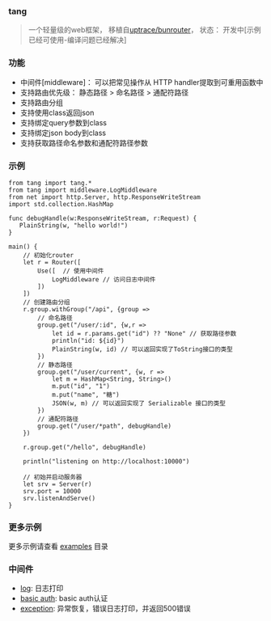### tang
>一个轻量级的web框架， 移植自[uptrace/bunrouter](https://github.com/uptrace/bunrouter)， 状态： 开发中[示例已经可使用-编译问题已经解决]

### 功能
- 中间件[middleware]： 可以把常见操作从 HTTP handler提取到可重用函数中
- 支持路由优先级： 静态路径 > 命名路径 > 通配符路径
- 支持路由分组
- 支持使用class返回json
- 支持绑定query参数到class
- 支持绑定json body到class
- 支持获取路径命名参数和通配符路径参数


### 示例
```cj
from tang import tang.*
from tang import middleware.LogMiddleware
from net import http.Server, http.ResponseWriteStream
import std.collection.HashMap

func debugHandle(w:ResponseWriteStream, r:Request) {
   PlainString(w, "hello world!")
}

main() {
    // 初始化router
    let r = Router([
        Use([  // 使用中间件
            LogMiddleware // 访问日志中间件
        ])
    ])
    // 创建路由分组
    r.group.withGroup("/api", {group =>
        // 命名路径 
        group.get("/user/:id", {w,r => 
            let id = r.params.get("id") ?? "None" // 获取路径参数
            println("id: ${id}")
            PlainString(w, id) // 可以返回实现了ToString接口的类型
        })
        // 静态路径
        group.get("/user/current", {w, r =>
            let m = HashMap<String, String>()
            m.put("id", "1")
            m.put("name", "糖")
            JSON(w, m) // 可以返回实现了 Serializable 接口的类型
        })
        // 通配符路径
        group.get("/user/*path", debugHandle)
    })
    
    r.group.get("/hello", debugHandle)
    
    println("listening on http://localhost:10000")

    // 初始并启动服务器
    let srv = Server(r)
    srv.port = 10000
    srv.listenAndServe()
}
```

### 更多示例
更多示例请查看 [examples](/examples/) 目录

### 中间件
- [log](/src/middleware/log.cj): 日志打印
- [basic auth](/src/middleware/basic_auth.cj): basic auth认证
- [exception](/src/middleware/exception.cj): 异常恢复，错误日志打印，并返回500错误